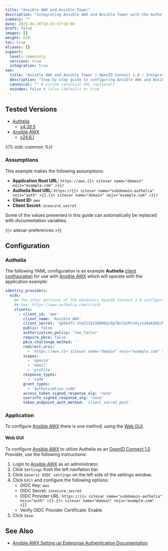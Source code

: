 ```yaml
---
title: "Ansible AWX and Ansible Tower"
description: "Integrating Ansible AWX and Ansible Tower with the Authelia OpenID Connect 1.0 Provider."
summary: ""
date: 2025-04-26T18:35:57+10:00
draft: false
images: []
weight: 620
toc: true
aliases: []
support:
  level: community
  versions: true
  integration: true
seo:
  title: "Ansible AWX and Ansible Tower | OpenID Connect 1.0 | Integration"
  description: "Step-by-step guide to configuring Ansible AWX and Ansible Tower with OpenID Connect 1.0 for secure SSO. Enhance your login flow using Authelia’s modern identity management."
  canonical: "" # custom canonical URL (optional)
  noindex: false # false (default) or true
---
```


## Tested Versions

- [Authelia]
  - [v4.39.5](https://github.com/authelia/authelia/releases/tag/v4.39.5)
- [Ansible AWX]
  - [v24.6.1](https://github.com/ansible/awx/releases/tag/24.6.1)

{{% oidc-common %}}

### Assumptions

This example makes the following assumptions:

- __Application Root URL:__ `https://awx.{{< sitevar name="domain" nojs="example.com" >}}/`
- __Authelia Root URL:__ `https://{{< sitevar name="subdomain-authelia" nojs="auth" >}}.{{< sitevar name="domain" nojs="example.com" >}}/`
- __Client ID:__ `awx`
- __Client Secret:__ `insecure_secret`

Some of the values presented in this guide can automatically be replaced with documentation variables.

{{< sitevar-preferences >}}

## Configuration

### Authelia

The following YAML configuration is an example __Authelia__ [client configuration] for use with [Ansible AWX] which will
operate with the application example:

```yaml {title="configuration.yml"}
identity_providers:
  oidc:
    ## The other portions of the mandatory OpenID Connect 1.0 configuration go here.
    ## See: https://www.authelia.com/c/oidc
    clients:
      - client_id: 'awx'
        client_name: 'Ansible AWX'
        client_secret: '$pbkdf2-sha512$310000$c8p78n7pUMln0jzvd4aK4Q$JNRBzwAo0ek5qKn50cFzzvE9RXV88h1wJn5KGiHrD0YKtZaR/nCb2CJPOsKaPK0hjf.9yHxzQGZziziccp6Yng'  # The digest of 'insecure_secret'.
        public: false
        authorization_policy: 'two_factor'
        require_pkce: false
        pkce_challenge_method: ''
        redirect_uris:
          - 'https://awx.{{< sitevar name="domain" nojs="example.com" >}}/sso/complete/oidc/'
        scopes:
          - 'openid'
          - 'email'
          - 'profile'
        response_types:
          - 'code'
        grant_types:
          - 'authorization_code'
        access_token_signed_response_alg: 'none'
        userinfo_signed_response_alg: 'none'
        token_endpoint_auth_method: 'client_secret_post'
```

### Application

To configure [Ansible AWX] there is one method, using the [Web GUI](#web-gui).

#### Web GUI

To configure [Ansible AWX] to utilize Authelia as an [OpenID Connect 1.0] Provider, use the following instructions:

1. Login to [Ansible AWX] as an administrator.
2. Click `Settings` from the left navifation bar.
3. Click `Generic OIDC settings` on the left side of the settings window.
4. Click `Edit` and configure the following options:
   - OIDC Key: `awx`
   - OIDC Secret: `insecure_secret`
   - OIDC Provider URL: `https://{{< sitevar name="subdomain-authelia" nojs="auth" >}}.{{< sitevar name="domain" nojs="example.com" >}}`
   - Verify OIDC Provider Certificate: Enable
5. Click `Save`.

## See Also

- [Ansible AWX Setting up Enterprise Authentication Documentation](https://ansible.readthedocs.io/projects/awx/en/24.6.1/administration/ent_auth.html#generic-oidc-settings)

[Authelia]: https://www.authelia.com
[Ansible AWX]: https://github.com/ansible/awx
[OpenID Connect 1.0]: ../../../openid-connect/introduction.md
[client configuration]: ../../../../configuration/identity-providers/openid-connect/clients.md
